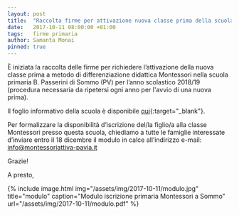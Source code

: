 ```yaml
---
layout: post
title:  "Raccolta firme per attivazione nuova classe prima della scuola primaria per anno scolastico 2017/18"
date:   2017-10-11 08:00:00 +01:00
tags:   firme primaria
author: Samanta Monai
pinned: true
---
```


È iniziata la raccolta delle firme per richiedere l’attivazione della nuova classe prima a metodo di differenziazione didattica Montessori nella scuola primaria B. Passerini di Sommo (PV) per l’anno scolastico 2018/19 (procedura necessaria da ripetersi ogni anno per l'avvio di una nuova prima).

Il foglio informativo della scuola è disponibile [qui](/assets/img/2017-10-11/foglio_informativo_scuola_2017.pdf){:target="_blank"}.

Per formalizzare la disponibilità d’iscrizione del/la figlio/a alla classe Montessori presso questa scuola, chiediamo a tutte le famiglie interessate d’inviare entro il 18 dicembre il modulo in calce all’indirizzo e-mail: info@montessoriattiva-pavia.it 

Grazie!

A presto,

{% include image.html img="/assets/img/2017-10-11/modulo.jpg" title="modulo" caption="Modulo iscrizione primaria Montessori a Sommo" url="/assets/img/2017-10-11/modulo.pdf" %}
